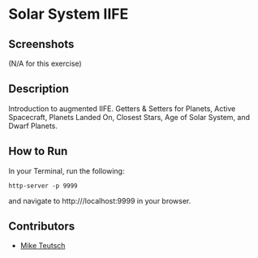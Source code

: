 # Solar System IIFE


## Screenshots
(N/A for this exercise)

## Description
Introduction to augmented IIFE. Getters & Setters for Planets, Active Spacecraft, Planets Landed On, Closest Stars, Age of Solar System, and Dwarf Planets.

## How to Run
In your Terminal, run the following:
```
http-server -p 9999
```
and navigate to http:///localhost:9999 in your browser.

## Contributors
- [Mike Teutsch](https://github.com/mgteutsch)

